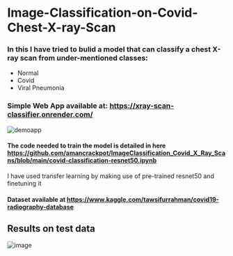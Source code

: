 # Image-Classification-on-Covid-Chest-X-ray-Scan
### In this I have tried to bulid a model that can classify a chest X-ray scan from under-mentioned classes:
- Normal
- Covid
- Viral Pneumonia
### Simple Web App available at: https://xray-scan-classifier.onrender.com/
![demoapp](https://github.com/amancrackpot/ImageClassification_Covid_X_Ray_Scans/blob/main/Results/webap1p.gif)


#### The code needed to train the model is detailed in here https://github.com/amancrackpot/ImageClassification_Covid_X_Ray_Scans/blob/main/covid-classification-resnet50.ipynb
I have used transfer learning by making use of pre-trained resnet50 and finetuning it

#### Dataset available at https://www.kaggle.com/tawsifurrahman/covid19-radiography-database
## Results on test data
![image](https://github.com/amancrackpot/ImageClassification_Covid_X_Ray_Scans/blob/main/Results/stats.png)
